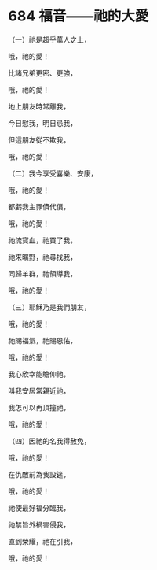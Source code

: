 # 684 福音——祂的大愛

（一）祂是超乎萬人之上，

哦，祂的愛！

比諸兄弟更密、更強，

哦，祂的愛！

地上朋友時常離我，

今日慰我，明日忌我，

但這朋友從不欺我，

哦，祂的愛！

（二）我今享受喜樂、安康，

哦，祂的愛！

都虧我主罪債代償，

哦，祂的愛！

祂流寶血，祂買了我，

祂來曠野，祂尋找我，

同歸羊群，祂領導我，

哦，祂的愛！

（三）耶穌乃是我們朋友，

哦，祂的愛！

祂賜福氣，祂賜恩佑，

哦，祂的愛！

我心欣幸能瞻仰祂，

叫我安居常親近祂，

我怎可以再頂撞祂，

哦，祂的愛！

（四）因祂的名我得赦免，

哦，祂的愛！

在仇敵前為我設筵，

哦，祂的愛！

祂使最好福分臨我，

祂禁旨外禍害侵我，

直到榮耀，祂在引我，

哦，祂的愛！

